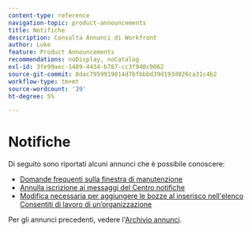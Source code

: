 ```yaml
---
content-type: reference
navigation-topic: product-announcements
title: Notifiche
description: Consulta Annunci di Workfront
author: Luke
feature: Product Announcements
recommendations: noDisplay, noCatalog
exl-id: 3fe99aec-1489-4434-b787-cc3f940c9062
source-git-commit: 8dac7959919014d7bfbbbd39d193d026ca31c4b2
workflow-type: tm+mt
source-wordcount: '39'
ht-degree: 5%

---
```


# Notifiche

Di seguito sono riportati alcuni annunci che è possibile conoscere:

* [Domande frequenti sulla finestra di manutenzione](../../product-announcements/announcements/maintenance-window-faq.md)
* [Annulla iscrizione ai messaggi del Centro notifiche](unsubscribe-from-ac-messages.md)
* [Modifica necessaria per aggiungere le bozze al inserisco nell&#39;elenco Consentiti di lavoro di un’organizzazione](proofhq-domain-change-workfront.md)


Per gli annunci precedenti, vedere l&#39;[Archivio annunci](announcement-archive/announcement-archive.md).
